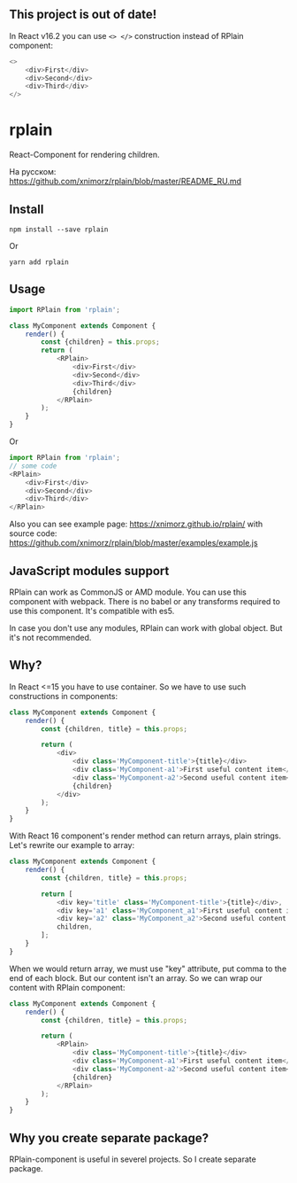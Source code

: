 ## This project is out of date!

In React v16.2 you can use `<> </>` construction instead of RPlain component:
```javascript
<>
    <div>First</div>
    <div>Second</div>
    <div>Third</div>    
</>
```

# rplain

React-Component for rendering children.

На русском: https://github.com/xnimorz/rplain/blob/master/README_RU.md

## Install
```
npm install --save rplain
```
Or
```
yarn add rplain
```
## Usage

```javascript
import RPlain from 'rplain';

class MyComponent extends Component {
    render() {
        const {children} = this.props;
        return (
            <RPlain>
                <div>First</div>
                <div>Second</div>
                <div>Third</div>    
                {children}
            </RPlain>
        );
    }
}
```
Or
```javascript
import RPlain from 'rplain';
// some code
<RPlain>
    <div>First</div>
    <div>Second</div>
    <div>Third</div>    
</RPlain>
```
Also you can see example page: https://xnimorz.github.io/rplain/ with source code: https://github.com/xnimorz/rplain/blob/master/examples/example.js

## JavaScript modules support

RPlain can work as CommonJS or AMD module. You can use this component with webpack. There is no babel or any transforms required to use this component. It's compatible with es5.

In case you don't use any modules, RPlain can work with global object. But it's not recommended.

## Why?

In React <=15 you have to use container. So we have to use such constructions in components:

```javascript
class MyComponent extends Component {
    render() {
        const {children, title} = this.props;

        return (
            <div>
                <div class='MyComponent-title'>{title}</div>
                <div class='MyComponent-a1'>First useful content item</div>
                <div class='MyComponent-a2'>Second useful content item</div>
                {children}
            </div>
        );
    }
}
```
With React 16 component's render method can return arrays, plain strings. 
Let's rewrite our example to array:
```javascript
class MyComponent extends Component {
    render() {
        const {children, title} = this.props;

        return [                    
            <div key='title' class='MyComponent-title'>{title}</div>,
            <div key='a1' class='MyComponent_a1'>First useful content item</div>,
            <div key='a2' class='MyComponent_a2'>Second useful content item</div>,
            children,
        ];
    }
}
```
When we would return array, we must use "key" attribute, put comma to the end of each block. But our content isn't an array. So we can wrap our content with RPlain component:
```javascript
class MyComponent extends Component {
    render() {
        const {children, title} = this.props;

        return (
            <RPlain>
                <div class='MyComponent-title'>{title}</div>
                <div class='MyComponent-a1'>First useful content item</div>
                <div class='MyComponent-a2'>Second useful content item</div>
                {children}
            </RPlain>
        );            
    }
}
```
## Why you create separate package?

RPlain-component is useful in severel projects. So I create separate package.
